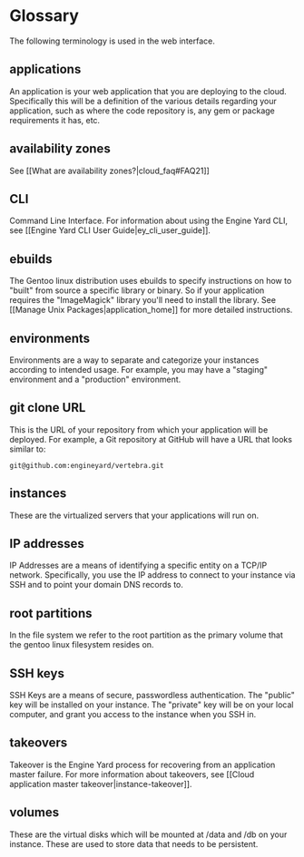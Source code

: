 # Glossary

The following terminology is used in the web interface.

## applications

An application is your web application that you are deploying to the cloud.  Specifically this will be a definition of the various details regarding your application, such as where the code repository is, any gem or package requirements it has, etc.

## availability zones

See [[What are availability zones?|cloud_faq#FAQ21]]

## CLI

Command Line Interface. For information about using the Engine Yard CLI, see [[Engine Yard CLI User Guide|ey_cli_user_guide]].

## ebuilds

The Gentoo linux distribution uses ebuilds to specify instructions on how to "built" from source a specific library or binary.  So if your application requires the "ImageMagick" library you'll need to install the library.  See [[Manage Unix Packages|application_home]] for more detailed instructions.

## environments

Environments are a way to separate and categorize your instances according to intended usage.  For example, you may have a "staging" environment and a "production" environment.

## git clone URL

This is the URL of your repository from which your application will be deployed.  For example, a Git repository at GitHub will have a URL that looks similar to:

    git@github.com:engineyard/vertebra.git

## instances

These are the virtualized servers that your applications will run on.  

## IP addresses

IP Addresses are a means of identifying a specific entity on a TCP/IP network.  Specifically, you use the IP address to connect to your instance via SSH and to point your domain DNS records to.

## root partitions

In the file system we refer to the root partition as the primary volume that the gentoo linux filesystem resides on.

## SSH keys

SSH Keys are a means of secure, passwordless authentication.  The "public" key will be installed on your instance.  The "private" key will be on your local computer, and grant you access to the instance when you SSH in.

## takeovers

Takeover is the Engine Yard process for recovering from an application master failure. For more information about takeovers, see [[Cloud application master takeover|instance-takeover]].

## volumes

These are the virtual disks which will be mounted at /data and /db on your instance.  These are used to store data that needs to be persistent.
